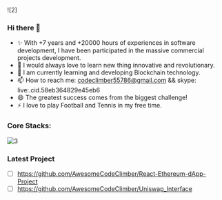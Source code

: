 ![2]

### Hi there 👋

<!--
**AwesomeCodeClimber/AwesomeCodeClimber** is a ✨ _special_ ✨ repository because its `README.md` (this file) appears on your GitHub profile.

Here are some ideas to get you started:

- 🔭 I’m currently working on ...
- 🌱 I’m currently learning ...
- 👯 I’m looking to collaborate on ...
- 🤔 I’m looking for help with ...
- 💬 Ask me about ...
- 📫 How to reach me: ...
- 😄 Pronouns: ...
- ⚡ Fun fact: ...
-->




- ✨ With +7 years and +20000 hours of experiences in software development, I have been participated in the massive commercial projects development.
- 🌱 I would always love to learn new thing innovative and revolutionary. 
- 🔭 I am currently learning and developing Blockchain technology.
- 📫 How to reach me: codeclimber55786@gmail.com  &&  skype: live:.cid.58eb364829e45eb6
- 😄 The greatest success comes from the biggest challenge!
- ⚡ I love to play Football and Tennis in my free time.


### Core Stacks:


![3](https://user-images.githubusercontent.com/95038746/145821853-c3199cba-d15b-4818-815f-7889c4fb01b8.png)

### Latest Project

- [ ] https://github.com/AwesomeCodeClimber/React-Ethereum-dApp-Project
- [ ] https://github.com/AwesomeCodeClimber/Uniswap_Interface
